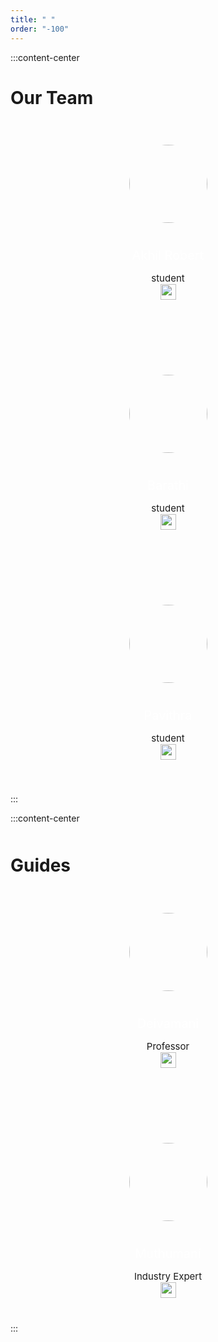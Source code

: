 ```yaml
---
title: " "
order: "-100"
---
```


<style>
    :root {
        --size: 25px;
    }

    .container-wasfasdf {
        width: 100%;
        display: flex;
        flex-direction: column;
        align-items: center;
        gap: 40px;
    }
    
    .card {
        background: rgb(50 50 50/var(--tw-bg-opacity));
        border-radius: 10px;
        padding: 40px;
        display: flex;
        flex-direction: column;
        align-items: center;
        width: 100%;
        max-width: 600px;
    }

    .profile {
        height: calc(var(--size) * 5);
        width: calc(var(--size) * 5);
        border-radius: 50%;
    }

    .card-main {
        display: flex;
        flex-direction: column;
        align-items: center;
        gap: 20px;
    }

    .card-main > div {
        text-align: center;
    }

    .card__name {
        margin-bottom: 0px !important;
        font-size: 20px;
        color: white;
    }

    .card__name-title {
        margin-bottom: 0;
        font-size: 15px;
    }

    .sidebar-right {
        display: none;
    }

    img {
        height: var(--size);
        width: var(--size);
        cursor: pointer;
    }
</style>

:::content-center

<h1>Our Team</h1>

<div class="container-wasfasdf">
    <div class="card">
        <div class="card-main">
            <img class="profile" src="/images/avatars/akhilrobert.png" />
            <div>
                <p class="card__name">Akhil Robert</p>
                <p class="card__name-title">student</p>
            </div>
        </div>
        <a href="https://github.com/AkhilRobert">
            <img src="/images/github-mark/github-mark-white.png" />
        </a>
    </div>
    <div class="card">
        <div class="card-main">
            <img class="profile" src="/images/avatars/barathi.png" />
            <div>
                <p class="card__name">Barathi</p>
                <p class="card__name-title">student</p>
            </div>
        </div>
        <a href="#">
            <img src="/images/github-mark/github-mark-white.png" />
        </a>
    </div>
    <div class="card">
        <div class="card-main">
            <img class="profile" src="/images/avatars/pavithra.png" />
            <div>
                <p class="card__name">Pavithra</p>
                <p class="card__name-title">student</p>
            </div>
        </div>
        <a href="#">
            <img src="/images/github-mark/github-mark-white.png" />
        </a>
    </div>
</div>

:::

:::content-center

<h1 style="margin-top:50px;">Guides</h1>

<div class="container-wasfasdf">
    <div class="card">
        <div class="card-main">
            <img class="profile" src="/images/avatars/deivamani.png" />
            <div>
                <p class="card__name">Deivamani</p>
                <p class="card__name-title">Professor</p>
            </div>
        </div>
        <a href="https://github.com/DeivamaniM">
            <img src="/images/github-mark/github-mark-white.png" />
        </a>
    </div>
    <div class="card">
        <div class="card-main">
            <img class="profile" src="/images/avatars/muthumani.png" />
            <div>
                <p class="card__name">Muthumani</p>
                <p class="card__name-title">Industry Expert</p>
            </div>
        </div>
        <a href="https://github.com/DeivamaniM">
            <img src="/images/github-mark/github-mark-white.png" />
        </a>
    </div>
</div>
:::
